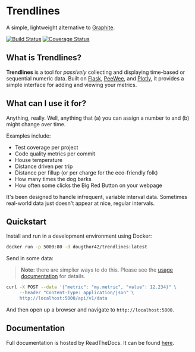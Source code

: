 # Trendlines

A simple, lightweight alternative to [Graphite](https://graphiteapp.org).

[![Build Status](https://travis-ci.org/dougthor42/trendlines.svg?branch=master)](https://travis-ci.org/dougthor42/trendlines)
[![Coverage Status](https://coveralls.io/repos/github/dougthor42/trendlines/badge.svg)](https://coveralls.io/github/dougthor42/trendlines)


## What is Trendlines?

**Trendlines** is a tool for *passively* collecting and displaying time-based
or sequential numeric data. Built on [Flask](http://flask.pocoo.org/),
[PeeWee](http://docs.peewee-orm.com/en/latest/), and
[Plotly](https://plot.ly/), it provides a simple interface for adding and
viewing your metrics.


## What can I use it for?

Anything, really. Well, anything that (a) you can assign a number to and
(b) might change over time.

Examples include:

+ Test coverage per project
+ Code quality metrics per commit
+ House temperature
+ Distance driven per trip
+ Distance per fillup (or per charge for the eco-friendly folk)
+ How many times the dog barks
+ How often some clicks the Big Red Button on your webpage

It's been designed to handle infrequent, variable interval data. Sometimes
real-world data just doesn't appear at nice, regular intervals.

## Quickstart

Install and run in a development environment using Docker:

```bash
docker run -p 5000:80 -d dougthor42/trendlines:latest
```

Send in some data:

> **Note:** there are simplier ways to do this. Please see the
[usage documentation](https://trendlines.readthedocs.io/en/latest/usage.html)
for details.

```bash
curl -X POST --data '{"metric": "my.metric", "value": 12.234}" \
     --header "Content-Type: application/json" \
     http://localhost:5000/api/v1/data
```

And then open up a browser and navigate to `http://localhost:5000`.

## Documentation

Full documentation is hosted by ReadTheDocs. It can be found
[here](https://trendlines.readthedocs.io/en/latest/).
